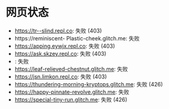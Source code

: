 # 网页状态
- https://tr--slind.repl.co: 失败 (403)
- https://reminiscent- Plastic-cheek.glitch.me: 失败
- https://apping.eywjx.repl.co: 失败 (403)
- https://ask.skzey.repl.co: 失败 (403)
- : 失败
- https://leaf-relieved-chestnut.glitch.me: 失败
- https://jsn.limkon.repl.co: 失败 (403)
- https://thundering-morning-kryptops.glitch.me: 失败 (426)
- https://happy-pinnate-revolve.glitch.me: 失败
- https://special-tiny-run.glitch.me: 失败 (426)
